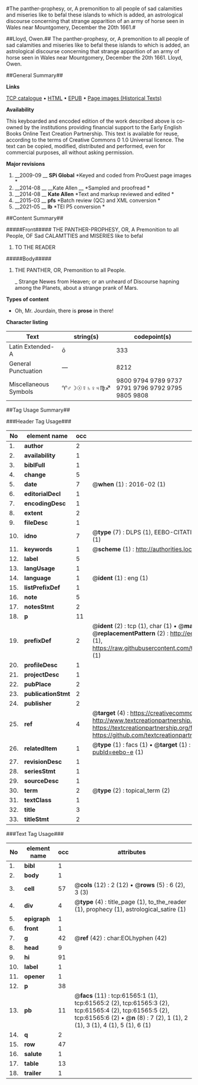 #The panther-prophesy, or, A premonition to all people of sad calamities and miseries like to befal these islands to which is added, an astrological discourse concerning that strange apparition of an army of horse seen in Wales near Mountgomery, December the 20th 1661.#

##Lloyd, Owen.##
The panther-prophesy, or, A premonition to all people of sad calamities and miseries like to befal these islands to which is added, an astrological discourse concerning that strange apparition of an army of horse seen in Wales near Mountgomery, December the 20th 1661.
Lloyd, Owen.

##General Summary##

**Links**

[TCP catalogue](http://www.ota.ox.ac.uk/tcp/)  • 
[HTML](http://tei.it.ox.ac.uk/tcp/Texts-HTML/free/A48/A48808.html)  • 
[EPUB](http://tei.it.ox.ac.uk/tcp/Texts-EPUB/free/A48/A48808.epub) • 
[Page images (Historical Texts)](https://historicaltexts.jisc.ac.uk/eebo-12412568e)

**Availability**

This keyboarded and encoded edition of the work described above is co-owned by the
    institutions providing financial support to the Early English Books Online Text Creation
    Partnership. This text is available for reuse, according to the terms of  Creative Commons 0 1.0 Universal
    licence. The text can be copied, modified, distributed and performed, even for commercial
    purposes, all without asking permission.

**Major revisions**

1. __2009-09 __ __SPi Global__ *Keyed and coded from ProQuest page images *
1. __2014-08 __ __Kate Allen __ *Sampled and proofread *
1. __2014-08 __ __Kate Allen__ *Text and markup reviewed and edited *
1. __2015-03 __ __pfs__ *Batch review (QC) and XML conversion *
1. __2021-05 __ __lb__ *TEI P5 conversion *

##Content Summary##

#####Front#####
THE PANTHER-PROPHESY, OR, A Premonition to all People, OF Sad CALAMTTIES and MISERIES like to befal 
1. TO THE READER

#####Body#####

1. THE PANTHER, OR, Premonition to all People.

    _ Strange Newes from Heaven; or an unheard of Discourse hapning among the Planets, about a strange prank of Mars.

**Types of content**

  * Oh, Mr. Jourdain, there is **prose** in there!

**Character listing**


|Text|string(s)|codepoint(s)|
|---|---|---|
|Latin Extended-A|ō|333|
|General Punctuation|—|8212|
|Miscellaneous Symbols|♈♂☽☉☿♄♀♃♍♐|9800 9794 9789 9737 9791 9796 9792 9795 9805 9808|

##Tag Usage Summary##

###Header Tag Usage###

|No|element name|occ|attributes|
|---|---|---|---|
|1.|__author__|2||
|2.|__availability__|1||
|3.|__biblFull__|1||
|4.|__change__|5||
|5.|__date__|7| @__when__ (1) : 2016-02 (1)|
|6.|__editorialDecl__|1||
|7.|__encodingDesc__|1||
|8.|__extent__|2||
|9.|__fileDesc__|1||
|10.|__idno__|7| @__type__ (7) : DLPS (1), EEBO-CITATION (1), VID (1), EEBO-PROQUEST (1), STC (2), OCLC (1)|
|11.|__keywords__|1| @__scheme__ (1) : http://authorities.loc.gov/ (1)|
|12.|__label__|5||
|13.|__langUsage__|1||
|14.|__language__|1| @__ident__ (1) : eng (1)|
|15.|__listPrefixDef__|1||
|16.|__note__|5||
|17.|__notesStmt__|2||
|18.|__p__|11||
|19.|__prefixDef__|2| @__ident__ (2) : tcp (1), char (1)  •  @__matchPattern__ (2) : ([0-9\-]+):([0-9IVX]+) (1), (.+) (1)  •  @__replacementPattern__ (2) : http://eebo.chadwyck.com/downloadtiff?vid=$1&page=$2 (1), https://raw.githubusercontent.com/textcreationpartnership/Texts/master/tcpchars.xml#$1 (1)|
|20.|__profileDesc__|1||
|21.|__projectDesc__|1||
|22.|__pubPlace__|2||
|23.|__publicationStmt__|2||
|24.|__publisher__|2||
|25.|__ref__|4| @__target__ (4) : https://creativecommons.org/publicdomain/zero/1.0/ (1), http://www.textcreationpartnership.org/docs/. (1), https://textcreationpartnership.org/faq/#faq05 (1), https://github.com/textcreationpartnership (1)|
|26.|__relatedItem__|1| @__type__ (1) : facs (1)  •  @__target__ (1) : https://data.historicaltexts.jisc.ac.uk/view?pubId=eebo-e (1)|
|27.|__revisionDesc__|1||
|28.|__seriesStmt__|1||
|29.|__sourceDesc__|1||
|30.|__term__|2| @__type__ (2) : topical_term (2)|
|31.|__textClass__|1||
|32.|__title__|3||
|33.|__titleStmt__|2||


###Text Tag Usage###

|No|element name|occ|attributes|
|---|---|---|---|
|1.|__bibl__|1||
|2.|__body__|1||
|3.|__cell__|57| @__cols__ (12) : 2 (12)  •  @__rows__ (5) : 6 (2), 3 (3)|
|4.|__div__|4| @__type__ (4) : title_page (1), to_the_reader (1), prophecy (1), astrological_satire (1)|
|5.|__epigraph__|1||
|6.|__front__|1||
|7.|__g__|42| @__ref__ (42) : char:EOLhyphen (42)|
|8.|__head__|9||
|9.|__hi__|91||
|10.|__label__|1||
|11.|__opener__|1||
|12.|__p__|38||
|13.|__pb__|11| @__facs__ (11) : tcp:61565:1 (1), tcp:61565:2 (2), tcp:61565:3 (2), tcp:61565:4 (2), tcp:61565:5 (2), tcp:61565:6 (2)  •  @__n__ (8) : 7 (2), 1 (1), 2 (1), 3 (1), 4 (1), 5 (1), 6 (1)|
|14.|__q__|2||
|15.|__row__|47||
|16.|__salute__|1||
|17.|__table__|13||
|18.|__trailer__|1||
